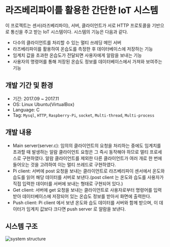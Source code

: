 # 라즈베리파이를 활용한 간단한 IoT 시스템
이 프로젝트는 센서(라즈베리파이), 서버, 클라이언트가 서로 HTTP 프로토콜을 기반으로 통신을 주고 받는 IoT 시스템이다. 시스템의 기능은 다음과 같다.
- 다수의 클라이언트를 처리할 수 있는 멀티 쓰레딩 메인 서버
- 라즈베리파이를 활용하여 온습도를 측정한 후 데이터베이스에 저장하는 기능
- 임계치 값을 초과한 온습도가 전달되면 사용자에게 알람을 보내는 기능
- 사용자의 명령어를 통해 저장된 온습도 정보를 데이터베이스에서 가져와 보여주는 기능

## 개발 기간 및 환경
- 기간: 2017.09 ~ 2017.11
- OS: Linux Ubuntu(VirtualBox)
- Language: C
- Tag: ```Mysql```, ```HTTP```, ```Raspberry-Pi```, ```socket```, ```Multi-thread```, ```Multi-process```

## 개발 내용
- Main server(server.c): 임의의 클라이언트의 요청을 처리하는 중에도 임계치를 초과할 때 발생하는 알람 클라이언트 요청은 그 즉시 동작해야 하므로 멀티 프로세스로 구현하였다. 알람 클라이언트를 제외한 다른 클라이언트가 여러 개로 한 번에 들어오는 것을 고려하여 이는 멀티 쓰레드로 구현하였다.
- Pi client: 서버에 post 요청을 보내는 클라이언트로 라즈베리파이 센서에서 온도와 습도를 읽어 해당 데이터를 서버로 보낸다.(post client 는 온도와 습도를 사용자가 직접 입력한 데이터를 서버에 보내는 형태로 구현되어 있다.)
- Get client: 서버에 get 요청을 보내는 클라이언트로 사용자로부터 명령어를 입력받아 데이터베이스에 저장되어 있는 온습도 정보를 받아서 화면에 출력한다.
- Push client: Pi client 에서 보낸 온도와 습도 데이터를 서버와 함께 받으며, 이 데이터가 임계치 값보다 크다면 push server 로 알람을 보낸다.

## 시스템 구조

![system structure](https://user-images.githubusercontent.com/34755287/50805381-7219d200-1335-11e9-8beb-f86ed4c1b31d.JPG)

